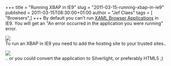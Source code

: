 +++
title = "Running XBAP in IE9"
slug = "2011-03-15-running-xbap-in-ie9"
published = 2011-03-15T08:30:00+01:00
author = "Jef Claes"
tags = [ "Browsers",]
+++
By default you can't run [XAML Browser
Applications](http://en.wikipedia.org/wiki/XAML_Browser_Applications) in
IE9. You will get an "An error occurred in the application you were
running" error.  
  
[![](/post/images/thumbnails/2011-03-15-running-xbap-in-ie9-XBAP.PNG)](/post/images/2011-03-15-running-xbap-in-ie9-XBAP.PNG)  
To run an XBAP in IE9 you need to add the hosting site to your trusted
sites..  
  
[![](/post/images/thumbnails/2011-03-15-running-xbap-in-ie9-AddToTrustedSite.PNG)](/post/images/2011-03-15-running-xbap-in-ie9-AddToTrustedSite.PNG)  
.. or you could convert the application to Silverlight, or preferably
HTML5 ;)
